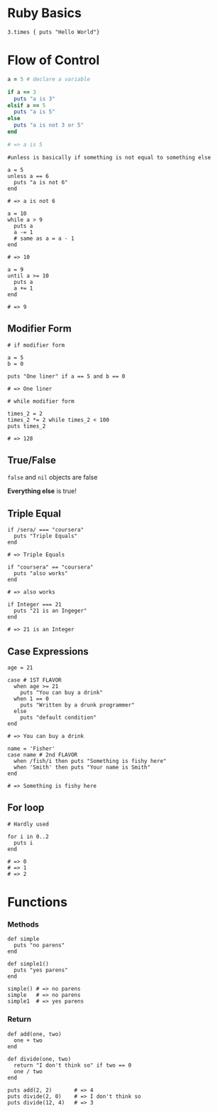 # Ruby Basics
`3.times { puts "Hello World"}`

# Flow of Control
``` Ruby
a = 5 # declare a variable

if a == 3
  puts "a is 3"
elsif a == 5
  puts "a is 5"
else
  puts "a is not 3 or 5"
end

# => a is 5
```

```
#unless is basically if something is not equal to something else

a = 5
unless a == 6
  puts "a is not 6"
end

# => a is not 6
```

```
a = 10
while a > 9
  puts a 
  a -= 1
  # same as a = a - 1
end

# => 10
```

```
a = 9
until a >= 10
  puts a 
  a += 1
end

# => 9
```

## Modifier Form
```
# if modifier form

a = 5
b = 0

puts "One liner" if a == 5 and b == 0

# => One liner
```
```
# while modifier form

times_2 = 2
times_2 *= 2 while times_2 < 100
puts times_2 

# => 128
```
## True/False
`false` and `nil` objects are false


**Everything else** is true!

## Triple Equal
```
if /sera/ === "coursera"
  puts "Triple Equals"
end

# => Triple Equals

if "coursera" == "coursera"
  puts "also works"
end

# => also works

if Integer === 21
  puts "21 is an Ingeger"
end

# => 21 is an Integer
```

## Case Expressions
```
age = 21

case # 1ST FLAVOR
  when age >= 21
    puts "You can buy a drink"
  when 1 == 0
    puts "Written by a drunk programmer"
  else
    puts "default condition"
end

# => You can buy a drink
```
```
name = 'Fisher'
case name # 2nd FLAVOR
  when /fish/i then puts "Something is fishy here"
  when 'Smith' then puts "Your name is Smith"
end

# => Something is fishy here
```

## For loop
```
# Hardly used

for i in 0..2
  puts i
end

# => 0
# => 1
# => 2
```
# Functions

### Methods
```
def simple
  puts "no parens"
end

def simple1()
  puts "yes parens"
end

simple() # => no parens
simple   # => no parens
simple1  # => yes parens
```
### Return
```
def add(one, two)
  one + two
end

def divide(one, two)
  return "I don't think so" if two == 0
  one / two
end

puts add(2, 2)       # => 4
puts divide(2, 0)    # => I don't think so
puts divide(12, 4)   # => 3  